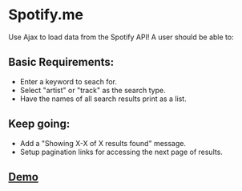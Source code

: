 # Spotify.me

Use Ajax to load data from the Spotify API! A user should be able to:

## Basic Requirements:

 - Enter a keyword to seach for.
 - Select "artist" or "track" as the search type.
 - Have the names of all search results print as a list.
 
## Keep going:

 - Add a "Showing X-X of X results found" message.
 - Setup pagination links for accessing the next page of results.

## [Demo](http://ga-wdi-exercises.github.io/spotify-me/)
